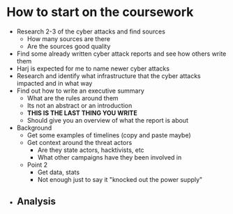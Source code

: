 # How to start on the coursework
- Research 2-3 of the cyber attacks and find sources
	- How many sources are there 
	- Are the sources good quality
- Find some already written cyber attack reports and see how others write them
- Harj is expected for me to name newer cyber attacks
- Research and identify what infrastructure that the cyber attacks impacted and in what way 
- Find out how to write an executive summary
	- What are the rules around them
	- Its not an abstract or an introduction
	- **THIS IS THE LAST THING YOU WRITE**
	- Should give you an overview of what the report is about
- Background
	- Get some examples of timelines (copy and paste maybe)
	- Get context around the threat actors 
		- Are they state actors, hacktivists, etc
		- What other campaigns have they been involved in
	- Point 2 
		- Get data, stats 
		- Not enough just to say it "knocked out the power supply"
- Analysis
	- 

